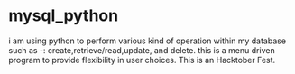 # mysql_python
i am using python to perform various kind of operation within my database such as -: create,retrieve/read,update, and delete. this is a menu driven program to provide flexibility in user choices.
This is an Hacktober Fest.
